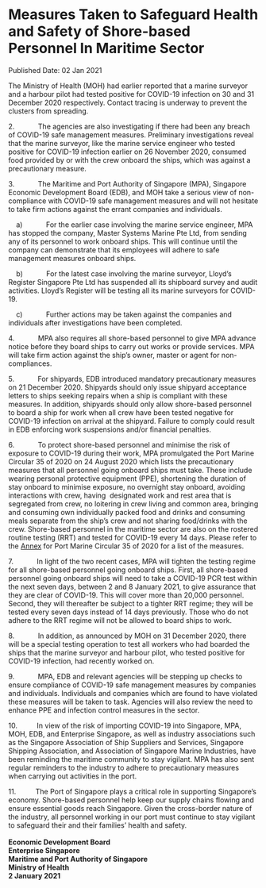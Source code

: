 <html>
    <meta http-equiv="Content-Type" content="text/html; charset=utf-8"/>
    <meta charset="utf-8"/>
    <title>Measures Taken to Safeguard Health and Safety of Shore-based Personnel In Maritime Sector </title>
    <body><h1>Measures Taken to Safeguard Health and Safety of Shore-based Personnel In Maritime Sector </h1>
    <p>Published Date: 02 Jan 2021</p> <p>The Ministry of Health (MOH) had earlier reported that a marine surveyor and a harbour pilot had tested positive for COVID-19 infection on 30 and 31 December 2020 respectively. Contact tracing is underway to prevent the clusters from spreading.&nbsp;&nbsp;</p><p>2.&nbsp;&nbsp;&nbsp;&nbsp;&nbsp;&nbsp;&nbsp;&nbsp;&nbsp;&nbsp;&nbsp; The agencies are also investigating if there had been any breach of COVID-19 safe management measures. Preliminary investigations reveal that the marine surveyor, like the marine service engineer who tested positive for COVID-19 infection earlier on 26 November 2020, consumed food provided by or with the crew onboard the ships, which was against a precautionary measure.&nbsp;&nbsp; </p><p>3.&nbsp;&nbsp;&nbsp;&nbsp;&nbsp;&nbsp;&nbsp;&nbsp;&nbsp;&nbsp;&nbsp; The Maritime and Port Authority of Singapore (MPA), Singapore Economic Development Board (EDB), and MOH take a serious view of non-compliance with COVID-19 safe management measures and will not hesitate to take firm actions against the errant companies and individuals. </p><p> &nbsp;&nbsp;&nbsp;&nbsp;a)&nbsp;&nbsp;&nbsp;&nbsp;&nbsp;&nbsp;&nbsp;&nbsp;&nbsp;&nbsp;&nbsp; For the earlier case involving the marine service engineer, MPA has stopped the company, Master Systems Marine Pte Ltd, from sending any of its personnel to work onboard ships. This will continue until the company can demonstrate that its employees will adhere to safe management measures onboard ships. </p><p>&nbsp;&nbsp;&nbsp;&nbsp;b)&nbsp;&nbsp;&nbsp;&nbsp;&nbsp;&nbsp;&nbsp;&nbsp;&nbsp;&nbsp;&nbsp; For the latest case involving the marine surveyor, Lloyd’s Register Singapore Pte Ltd has suspended all its shipboard survey and audit activities. Lloyd’s Register will be testing all its marine surveyors for COVID-19. </p><p>&nbsp;&nbsp;&nbsp;&nbsp;c)&nbsp;&nbsp;&nbsp;&nbsp;&nbsp;&nbsp;&nbsp;&nbsp;&nbsp;&nbsp;&nbsp; Further actions may be taken against the companies and individuals after investigations have been completed. </p><p>4.&nbsp;&nbsp;&nbsp;&nbsp;&nbsp;&nbsp;&nbsp;&nbsp;&nbsp;&nbsp;&nbsp; MPA also requires all shore-based personnel to give MPA advance notice before they board ships to carry out works or provide services. MPA will take firm action against the ship’s owner, master or agent for non-compliances.&nbsp; </p><p>5.&nbsp;&nbsp;&nbsp;&nbsp;&nbsp;&nbsp;&nbsp;&nbsp;&nbsp;&nbsp;&nbsp; For shipyards, EDB introduced mandatory precautionary measures on 21 December 2020. Shipyards should only issue shipyard acceptance letters to ships seeking repairs when a ship is compliant with these measures. In addition, shipyards should only allow shore-based personnel to board a ship for work when all crew have been tested negative for COVID-19 infection on arrival at the shipyard. Failure to comply could result in EDB enforcing work suspensions and/or financial penalties.</p><p>6.&nbsp;&nbsp;&nbsp;&nbsp;&nbsp;&nbsp;&nbsp;&nbsp;&nbsp;&nbsp;&nbsp; To protect shore-based personnel and minimise the risk of exposure to COVID-19 during their work, MPA promulgated the Port Marine Circular 35 of 2020 on 24 August 2020 which lists the precautionary measures that all personnel going onboard ships must take. These include wearing personal protective equipment (PPE), shortening the duration of stay onboard to minimise exposure, no overnight stay onboard, avoiding interactions with crew, having&nbsp; designated work and rest area that is segregated from crew, no loitering in crew living and common area, bringing and consuming own individually packed food and drinks and consuming meals separate from the ship’s crew and not sharing food/drinks with the crew. Shore-based personnel in the maritime sector are also on the rostered routine testing (RRT) and tested for COVID-19 every 14 days. Please refer to the <a title="Annex" href="/docs/librariesprovider5/pressroom/annex_pmc-35-of-2020.pdf?sfvrsn=52d1f478_0">Annex</a>&nbsp;for Port Marine Circular 35 of 2020 for a list of the measures.</p><p>7.&nbsp;&nbsp;&nbsp;&nbsp;&nbsp;&nbsp;&nbsp;&nbsp;&nbsp;&nbsp;&nbsp; In light of the two recent cases, MPA will tighten the testing regime for all shore-based personnel going onboard ships. First, all shore-based personnel going onboard ships will need to take a COVID-19 PCR test within the next seven days, between 2 and 8 January 2021, to give assurance that they are clear of COVID-19. This will cover more than 20,000 personnel. Second, they will thereafter be subject to a tighter RRT regime; they will be tested every seven days instead of 14 days previously. Those who do not adhere to the RRT regime will not be allowed to board ships to work. </p><p>8.&nbsp;&nbsp;&nbsp;&nbsp;&nbsp;&nbsp;&nbsp;&nbsp;&nbsp;&nbsp;&nbsp; In addition, as announced by MOH on 31 December 2020, there will be a special testing operation to test all workers who had boarded the ships that the marine surveyor and harbour pilot, who tested positive for COVID-19 infection, had recently worked on.</p><p>9.&nbsp;&nbsp;&nbsp;&nbsp;&nbsp;&nbsp;&nbsp;&nbsp;&nbsp;&nbsp;&nbsp; MPA, EDB and relevant agencies will be stepping up checks to ensure compliance of COVID-19 safe management measures by companies and individuals. Individuals and companies which are found to have violated these measures will be taken to task. Agencies will also review the need to enhance PPE and infection control measures in the sector.</p><p>10.&nbsp;&nbsp;&nbsp;&nbsp;&nbsp;&nbsp;&nbsp;&nbsp;&nbsp; In view of the risk of importing COVID-19 into Singapore, MPA, MOH, EDB, and Enterprise Singapore, as well as industry associations such as the Singapore Association of Ship Suppliers and Services, Singapore Shipping Association, and Association of Singapore Marine Industries, have been reminding the maritime community to stay vigilant. MPA has also sent regular reminders to the industry to adhere to precautionary measures when carrying out activities in the port. </p><p>11.&nbsp;&nbsp;&nbsp;&nbsp;&nbsp;&nbsp;&nbsp;&nbsp;&nbsp; The Port of Singapore plays a critical role in supporting Singapore’s economy. Shore-based personnel help keep our supply chains flowing and ensure essential goods reach Singapore. Given the cross-border nature of the industry, all personnel working in our port must continue to stay vigilant to safeguard their and their families’ health and safety.<br><br><strong>Economic Development Board<br>Enterprise Singapore<br>Maritime and&nbsp;Port Authority of Singapore<br>Ministry of Health&nbsp; <br>2 January 2021</strong></p></body>
</html>